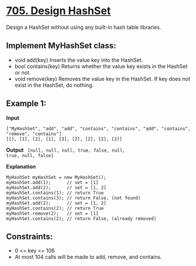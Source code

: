 # [705. Design HashSet](https://leetcode.com/problems/design-hashset/description/)
Design a HashSet without using any built-in hash table libraries.

## Implement MyHashSet class:

- void add(key) Inserts the value key into the HashSet.
- bool contains(key) Returns whether the value key exists in the HashSet or not.
- void remove(key) Removes the value key in the HashSet. If key does not exist in the HashSet, do nothing.
 

## Example 1:

**Input**
```
["MyHashSet", "add", "add", "contains", "contains", "add", "contains", "remove", "contains"]
[[], [1], [2], [1], [3], [2], [2], [2], [2]]
```
**Output**
<code>
[null, null, null, true, false, null, true, null, false]
</code>

**Explanation**
```
MyHashSet myHashSet = new MyHashSet();
myHashSet.add(1);      // set = [1]
myHashSet.add(2);      // set = [1, 2]
myHashSet.contains(1); // return True
myHashSet.contains(3); // return False, (not found)
myHashSet.add(2);      // set = [1, 2]
myHashSet.contains(2); // return True
myHashSet.remove(2);   // set = [1]
myHashSet.contains(2); // return False, (already removed)
```

## Constraints:

- 0 <= key <= 106
- At most 104 calls will be made to add, remove, and contains.